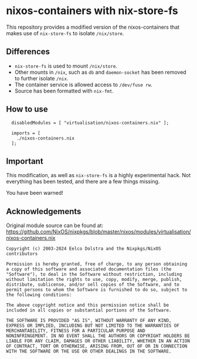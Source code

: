 
# nixos-containers with nix-store-fs

This repository provides a modified version of the nixos-containers that makes use of `nix-store-fs` to isolate `/nix/store`.

## Differences

* `nix-store-fs` is used to mount `/nix/store`.
* Other mounts in `/nix`, such as `db` and `daemon-socket` has been removed to further isolate `/nix`. 
* The container service is allowed access to `/dev/fuse rw`.
* Source has been formatted with `nix-fmt`.

## How to use

```
  disabledModules = [ "virtualisation/nixos-containers.nix" ];

  imports = [
    ./nixos-containers.nix
  ];
```

## Important

This modification, as well as `nix-store-fs` is a highly experimental hack. Not everything has been tested, and there are a few things missing. 

You have been warned!

## Acknowledgements

Original module source can be found at:
https://github.com/NixOS/nixpkgs/blob/master/nixos/modules/virtualisation/nixos-containers.nix

```
Copyright (c) 2003-2024 Eelco Dolstra and the Nixpkgs/NixOS contributors

Permission is hereby granted, free of charge, to any person obtaining
a copy of this software and associated documentation files (the
"Software"), to deal in the Software without restriction, including
without limitation the rights to use, copy, modify, merge, publish,
distribute, sublicense, and/or sell copies of the Software, and to
permit persons to whom the Software is furnished to do so, subject to
the following conditions:

The above copyright notice and this permission notice shall be
included in all copies or substantial portions of the Software.

THE SOFTWARE IS PROVIDED "AS IS", WITHOUT WARRANTY OF ANY KIND,
EXPRESS OR IMPLIED, INCLUDING BUT NOT LIMITED TO THE WARRANTIES OF
MERCHANTABILITY, FITNESS FOR A PARTICULAR PURPOSE AND
NONINFRINGEMENT. IN NO EVENT SHALL THE AUTHORS OR COPYRIGHT HOLDERS BE
LIABLE FOR ANY CLAIM, DAMAGES OR OTHER LIABILITY, WHETHER IN AN ACTION
OF CONTRACT, TORT OR OTHERWISE, ARISING FROM, OUT OF OR IN CONNECTION
WITH THE SOFTWARE OR THE USE OR OTHER DEALINGS IN THE SOFTWARE.
```
